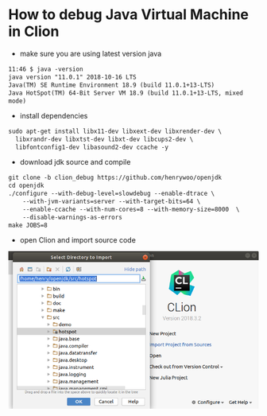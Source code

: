 
# How to debug Java Virtual Machine in Clion

- make sure you are using latest version java

```
11:46 $ java -version
java version "11.0.1" 2018-10-16 LTS
Java(TM) SE Runtime Environment 18.9 (build 11.0.1+13-LTS)
Java HotSpot(TM) 64-Bit Server VM 18.9 (build 11.0.1+13-LTS, mixed mode)
```

- install dependencies

```
sudo apt-get install libx11-dev libxext-dev libxrender-dev \
  libxrandr-dev libxtst-dev libxt-dev libcups2-dev \
  libfontconfig1-dev libasound2-dev ccache -y
```

- download jdk source and compile

```
git clone -b clion_debug https://github.com/henrywoo/openjdk
cd openjdk
./configure --with-debug-level=slowdebug --enable-dtrace \
    --with-jvm-variants=server --with-target-bits=64 \
    --enable-ccache --with-num-cores=8 --with-memory-size=8000  \
    --disable-warnings-as-errors
make JOBS=8
```

- open Clion and import source code

![](img/1.png)




